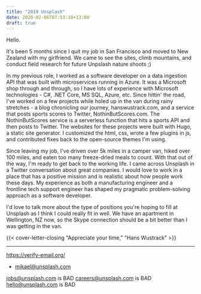```yaml
---
title: "2019 Unsplash"
date: 2020-02-06T07:53:10+13:00
draft: true
---
```


Hello.

It's been 5 months since I quit my job in San Francisco and moved to New Zealand with my girlfriend. We came to see the sites, climb mountains, and conduct field research for future Unpslash nature shoots ;)

In my previous role, I worked as a software developer on a data ingestion API that was built with microservices running in Azure. It was a Microsoft shop through and through, so I have lots of experience with Microsoft technologies - C#, .NET Core, MS SQL, Azure, etc. Since hittin' the road, I've worked on a few projects while holed up in the van during rainy stretches - a blog chronicling our journey, hanswustrack.com, and a service that posts sports scores to Twitter, NothinButScores.com. The NothinButScores service is a serverless function that hits a sports API and then posts to Twitter.  The websites for these projects were built with Hugo, a static site generator. I customized the html, css, wrote a few plugins in js, and contributed fixes back to the open-source themes I'm using.

Since leaving my job, I've driven over 5k miles in a camper van, hiked over 100 miles, and eaten too many freeze-dried meals to count. With that out of the way, I'm ready to get back to the working life. I came across Unsplash in a Twitter conversation about great companies. I would love to work in a place that has a positive mission and is realistic about how people work these days. My experience as both a manufacturing engineer and a frontline tech support engineer has shaped my pragmatic problem-solving approach as a software developer.

I'd love to talk more about the type of positions you're hoping to fill at Unsplash as I think I could really fit in well. We have an apartment in Wellington, NZ now, so the Skype connection should be a bit better than I was getting in the van.

{{< cover-letter-closing "Appreciate your time," "Hans Wustrack" >}}

---

https://verify-email.org/
- mikael@unsplash.com


jobs@unsplash.com is BAD
careers@unsplash.com is BAD
hello@unsplash.com is BAD